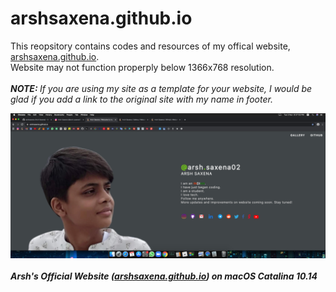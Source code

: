 # arshsaxena.github.io
<p>This reopsitory contains codes and resources of my offical website, <a href="https://arshsaxena.github.io">arshsaxena.github.io</a>.
<br>
Website may not function properply below 1366x768 resolution.
<br><br>
<i><b>NOTE: </b>If you are using my site as a template for your website, I would be glad if you add a link to the original site with my name in footer.</i></p>
<img align="center" src="https://raw.githubusercontent.com/arshsaxena/arshsaxena.github.io/main/repository-readme-resources/imgs/website-screenshot-macos-catalina.PNG"><h4><i>Arsh's Official Website (<a href="https://arshsaxena.github.io">arshsaxena.github.io</a>) on macOS Catalina 10.14</i></h4>